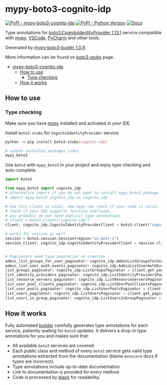 # mypy-boto3-cognito-idp

[![PyPI - mypy-boto3-cognito-idp](https://img.shields.io/pypi/v/mypy-boto3-cognito-idp.svg?color=blue)](https://pypi.org/project/mypy-boto3-cognito-idp)
[![PyPI - Python Version](https://img.shields.io/pypi/pyversions/mypy-boto3-cognito-idp.svg?color=blue)](https://pypi.org/project/mypy-boto3-cognito-idp)
[![Docs](https://img.shields.io/readthedocs/mypy-boto3-builder.svg?color=blue)](https://mypy-boto3-builder.readthedocs.io/)

Type annotations for
[boto3.CognitoIdentityProvider 1.13.1](https://boto3.amazonaws.com/v1/documentation/api/1.13.1/reference/services/cognito-idp.html#CognitoIdentityProvider) service
compatible with [mypy](https://github.com/python/mypy), [VSCode](https://code.visualstudio.com/),
[PyCharm](https://www.jetbrains.com/pycharm/) and other tools.

Generated by [mypy-boto3-buider 1.0.9](https://github.com/vemel/mypy_boto3_builder).

More information can be found on [boto3-stubs](https://pypi.org/project/boto3-stubs/) page.

- [mypy-boto3-cognito-idp](#mypy-boto3-cognito-idp)
  - [How to use](#how-to-use)
    - [Type checking](#type-checking)
  - [How it works](#how-it-works)

## How to use

### Type checking

Make sure you have [mypy](https://github.com/python/mypy) installed and activated in your IDE.

Install `boto3-stubs` for `CognitoIdentityProvider` service.

```bash
python -m pip install boto3-stubs[cognito-idp]

# update installed packages index
mypy_boto3
```

Use `boto3` with `mypy_boto3` in your project and enjoy type checking and auto-complete.

```python
import boto3

from mypy_boto3 import cognito_idp
# alternative import if you do not want to install mypy_boto3 package
# import mypy_boto3_cognito_idp as cognito_idp

# Use this client as usual, now mypy can check if your code is valid.
# Check if your IDE supports function overloads,
# you probably do not need explicit type annotations
# client = boto3.client("cognito-idp")
client: cognito_idp.CognitoIdentityProviderClient = boto3.client("cognito-idp")

# works for session as well
session = boto3.session.Session(region="us-west-1")
session_client: cognito_idp.CognitoIdentityProviderClient = session.client("cognito-idp")


# Paginators need type annotation on creation
admin_list_groups_for_user_paginator: cognito_idp.AdminListGroupsForUserPaginator = client.get_paginator("admin_list_groups_for_user")
admin_list_user_auth_events_paginator: cognito_idp.AdminListUserAuthEventsPaginator = client.get_paginator("admin_list_user_auth_events")
list_groups_paginator: cognito_idp.ListGroupsPaginator = client.get_paginator("list_groups")
list_identity_providers_paginator: cognito_idp.ListIdentityProvidersPaginator = client.get_paginator("list_identity_providers")
list_resource_servers_paginator: cognito_idp.ListResourceServersPaginator = client.get_paginator("list_resource_servers")
list_user_pool_clients_paginator: cognito_idp.ListUserPoolClientsPaginator = client.get_paginator("list_user_pool_clients")
list_user_pools_paginator: cognito_idp.ListUserPoolsPaginator = client.get_paginator("list_user_pools")
list_users_paginator: cognito_idp.ListUsersPaginator = client.get_paginator("list_users")
list_users_in_group_paginator: cognito_idp.ListUsersInGroupPaginator = client.get_paginator("list_users_in_group")
```

## How it works

Fully automated [builder](https://github.com/vemel/mypy_boto3_builder) carefully generates
type annotations for each service, patiently waiting for `boto3` updates. It delivers
a drop-in type annotations for you and makes sure that:

- All available `boto3` services are covered.
- Each public class and method of every `boto3` service gets valid type annotations
  extracted from the documentation (blame `botocore` docs if types are incorrect).
- Type annotations include up-to-date documentation.
- Link to documentation is provided for every method.
- Code is processed by [black](https://github.com/psf/black) for readability.